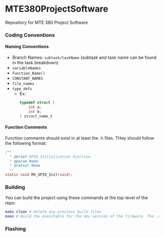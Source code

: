 # MTE380ProjectSoftware
Repository for MTE 380 Project Software 

### ****Coding Conventions****

#### Naming Conventions
- Branch Names: `subtask/taskName` (subtask and task name can be found in the task breakdown)
-   `variableNames` 
-   `Function_Name()` 
-   `CONSTANT_NAMES` 
-   `file_names` 
-   `type_defs` 
    -   Ex: 
        ```c
        typedef struct {
            int a;
            int b;
        } struct_name_t
        ```


#### Function Comments

Function comments should exist in at least the .h files. THey should follow the following format:
```c
/**
  * @brief GPIO Initialization Function
  * @param None
  * @retval None
  */
static void MX_GPIO_Init(void);
```

### Building

You can build the project using these commands at the top-level of the repo:

```sh
make clean # Delete any previous build files
make # Build the executable for the dev version of the firmware. The .out file should appear in the build directory.
```

### Flashing

